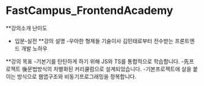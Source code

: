 # FastCampus_FrontendAcademy
**강의소개
난이도
- 입문-실전
**강의 설명
-우아한 형제들 기술이사 김민태로부터 전수받는 프론트엔드 개발 노하우

**강의 목표
-기본기를 탄탄하게 하기 위해 JS와 TS를 통합적으로 학습합니다.
-先프로젝트 後문법방식의 차별화된 커리큘럼으로 설계되었습니다.
-기본프로젝트에 살을 붙이는 방식으로 웹앱구조와
비동기프로그래밍을 정복합니다.
